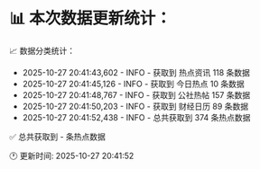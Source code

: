 📊 本次数据更新统计：
==========================

📈 数据分类统计：
- 2025-10-27 20:41:43,602 - INFO - 获取到 热点资讯 118 条数据
- 2025-10-27 20:41:45,126 - INFO - 获取到 今日热点 10 条数据
- 2025-10-27 20:41:48,767 - INFO - 获取到 公社热帖 157 条数据
- 2025-10-27 20:41:50,203 - INFO - 获取到 财经日历 89 条数据
- 2025-10-27 20:41:52,438 - INFO - 总共获取到 374 条热点数据

✅ 总共获取到 - 条热点数据

🕐 更新时间: 2025-10-27 20:41:52
